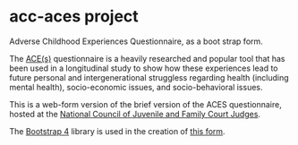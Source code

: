 # acc-aces project
Adverse Childhood Experiences Questionnaire, as a boot strap form.

The [ACE(s)](https://www.cdc.gov/violenceprevention/childabuseandneglect/acestudy/index.html) questionnaire is a heavily researched and popular tool that has been used in a longitudinal study to show how these experiences lead to future personal and intergenerational struggless regarding health (including mental health), socio-economic issues, and socio-behavioral issues. 

This is a web-form version of the brief version of the ACES questionnaire, hosted at the [National Council of Juvenile and Family Court Judges](http://httes/default/files/Finding%20Your%20ACE%20Score.pdf).

The [Bootstrap 4](https://getbootstrap.com) library is used in the creation of [this form](https://martin-gleason.github.io/acc-aces/acc-aces.html).
